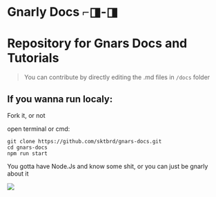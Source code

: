# Gnarly Docs ⌐◨-◨

# Repository for Gnars Docs and Tutorials 

> You can contribute by directly editing the .md files in `/docs` folder

## If you wanna run localy: 


Fork it, or not  

open terminal or cmd:

```
git clone https://github.com/sktbrd/gnars-docs.git
cd gnars-docs
npm run start
```

You gotta have Node.Js and know some shit, or you can just be gnarly about it 


![](https://i.ibb.co/G25YWmL/image.png)
